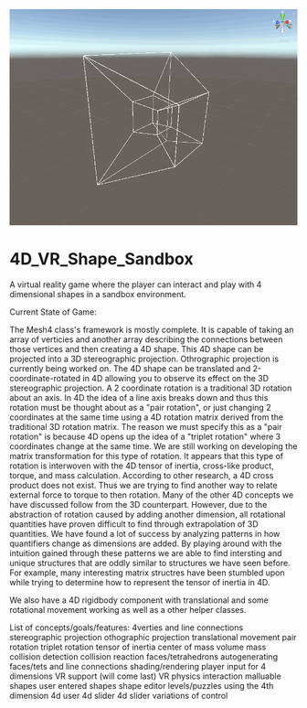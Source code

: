 ![](tesseract.gif)

# 4D_VR_Shape_Sandbox
A virtual reality game where the player can interact and play with 4 dimensional shapes in a sandbox environment.

Current State of Game:

The Mesh4 class's framework is mostly complete. It is capable of taking an array of verticies and another array describing the connections between those vertices and then creating a 4D shape. This 4D shape can be projected into a 3D stereographic projection. Othrographic projection is currently being worked on. The 4D shape can be translated and 2-coordinate-rotated in 4D allowing you to observe its effect on the 3D stereographic projection. A 2 coordinate rotation is a traditional 3D rotation about an axis. In 4D the idea of a line axis breaks down and thus this rotation must be thought about as a "pair rotation", or just changing 2 coordinates at the same time using a 4D rotation matrix derived from the traditional 3D rotation matrix. The reason we must specify this as a "pair rotation" is because 4D opens up the idea of a "triplet rotation" where 3 coordinates change at the same time. We are still working on developing the matrix transformation for this type of rotation. It appears that this type of rotation is interwoven with the 4D tensor of inertia, cross-like product, torque, and mass calculation. According to other research, a 4D cross product does not exist. Thus we are trying to find another way to relate external force to torque to then rotation. Many of the other 4D concepts we have discussed follow from the 3D counterpart. However, due to the abstraction of rotation caused by adding another dimension, all rotational quantities have proven difficult to find through extrapolation of 3D quantities. We have found a lot of success by analyzing patterns in how quantifiers change as dimensions are added. By playing around with the intuition gained through these patterns we are able to find intersting and unique structures that are oddly similar to structures we have seen before. For example, many interesting matrix structres have been stumbled upon while trying to determine how to represent the tensor of inertia in 4D.

We also have a 4D rigidbody component with translational and some rotational movement working as well as a other helper classes.

List of concepts/goals/features:
4verties and line connections
stereographic projection
othographic projection
translational movement
pair rotation
triplet rotation
tensor of inertia
center of mass
volume
mass
collision detection
collision reaction
faces/tetrahedrons
autogenerating faces/tets and line connections
shading/rendering
player input for 4 dimensions
VR support (will come last)
VR physics interaction
malluable shapes
user entered shapes
shape editor
levels/puzzles using the 4th dimension
4d user
4d slider
4d slider variations of control

